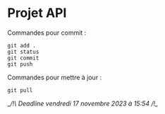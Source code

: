 # Projet API

Commandes pour commit :

```git
git add .
git status
git commit
git push
```

Commandes pour mettre à jour :

```git
git pull
```

__/!\ Deadline vendredi 17 novembre 2023 à 15:54 /!\__
